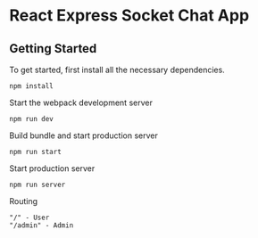 
<h1>React Express Socket Chat App</h1>
  
  <h2>Getting Started</h2>
  <p>To get started, first install all the necessary dependencies. </p>
  
```
npm install
```

<p>Start the webpack development server</p>

```
npm run dev
```

<p>Build bundle and start production server</p>

```
npm run start
```

<p>Start production server</p>

```
npm run server
```

<p>Routing</p>

```
"/" - User
"/admin" - Admin
```
